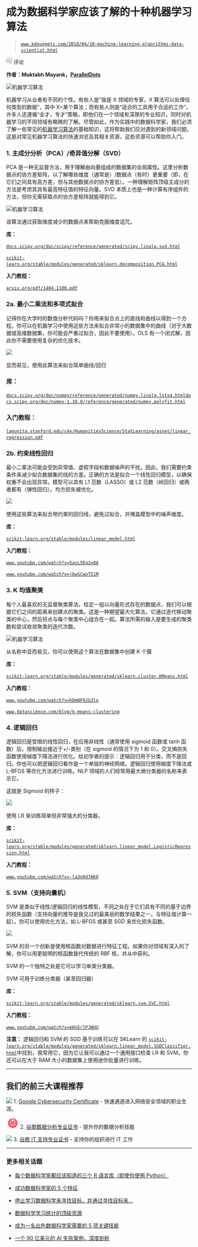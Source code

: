 # 成为数据科学家应该了解的十种机器学习算法

> [`www.kdnuggets.com/2018/04/10-machine-learning-algorithms-data-scientist.html`](https://www.kdnuggets.com/2018/04/10-machine-learning-algorithms-data-scientist.html)

![c](img/3d9c022da2d331bb56691a9617b91b90.png) 评论

**作者：Muktabh Mayank，[ParallelDots](https://paralleldots.com/)**

![机器学习算法](img/da0e3450c1e1433e14e7a1b2c34d159e.png)

机器学习从业者有不同的个性。有些人是“我是 X 领域的专家，X 算法可以处理任何类型的数据”，其中 X=某个算法；而有些人则是“适合的工具用于合适的工作”。许多人还遵循“全才，专才”策略，即他们在一个领域有深厚的专业知识，同时对机器学习的不同领域有略微的了解。尽管如此，作为实践中的数据科学家，我们必须了解一些常见的[机器学习算法](https://www.kdnuggets.com/2016/08/10-algorithms-machine-learning-engineers.html)的基础知识，这将帮助我们应对遇到的新领域问题。这是对常见机器学习算法的快速浏览及其相关资源，这些资源可以帮助你入门。

### 1. 主成分分析（PCA）/奇异值分解（SVD）

PCA 是一种无监督方法，用于理解由向量组成的数据集的全局属性。这里分析数据点的协方差矩阵，以了解哪些维度（通常是）/数据点（有时）更重要（即，在它们之间具有高方差，但与其他数据点的协方差低）。一种理解矩阵顶级主成分的方法是考虑其具有最高特征值的特征向量。SVD 本质上也是一种计算有序组件的方法，但你无需获取点的协方差矩阵就能得到它。

![机器学习算法](img/d799bb2104583027c8fffea1197d84e1.png)

该算法通过获取维度减少的数据点来帮助克服维度诅咒。

**库：**

[`docs.scipy.org/doc/scipy/reference/generated/scipy.linalg.svd.html`](https://docs.scipy.org/doc/scipy/reference/generated/scipy.linalg.svd.html)

[`scikit-learn.org/stable/modules/generated/sklearn.decomposition.PCA.html`](http://scikit-learn.org/stable/modules/generated/sklearn.decomposition.PCA.html)

**入门教程：**

[`arxiv.org/pdf/1404.1100.pdf`](https://arxiv.org/pdf/1404.1100.pdf)

### 2a. 最小二乘法和多项式拟合

记得你在大学时的数值分析代码吗？你用来拟合点上的直线和曲线以得到一个方程。你可以在机器学习中使用这些方法来拟合非常小的数据集中的曲线（对于大数据或高维数据集，你可能会严重过拟合，因此不要使用）。OLS 有一个闭式解，因此你不需要使用复杂的优化技术。

![](img/4751b805d2c61703c32e03f0fbb1e165.png)

显而易见，使用此算法来拟合简单曲线/回归

### 库：

[`docs.scipy.org/doc/numpy/reference/generated/numpy.linalg.lstsq.html`](https://docs.scipy.org/doc/numpy/reference/generated/numpy.linalg.lstsq.html)[`docs.scipy.org/doc/numpy-1.10.0/reference/generated/numpy.polyfit.html`](https://docs.scipy.org/doc/numpy-1.10.0/reference/generated/numpy.polyfit.html)

### 入门教程：

[`lagunita.stanford.edu/c4x/HumanitiesScience/StatLearning/asset/linear_regression.pdf`](https://lagunita.stanford.edu/c4x/HumanitiesScience/StatLearning/asset/linear_regression.pdf)

### 2b. 约束线性回归

最小二乘法可能会受到异常值、虚假字段和数据噪声的干扰。因此，我们需要约束条件来减少拟合数据集的线的方差。正确的方法是拟合一个线性回归模型，以确保权重不会出现异常。模型可以具有 L1 范数（LASSO）或 L2 范数（岭回归）或两者都有（弹性回归）。均方损失被优化。

![](img/727b71525e3373fc2f7d83ce4e350469.png)

使用这些算法来拟合带约束的回归线，避免过拟合，并掩盖模型中的噪声维度。

**库：**

[`scikit-learn.org/stable/modules/linear_model.html`](http://scikit-learn.org/stable/modules/linear_model.html)

**入门教程：**

[`www.youtube.com/watch?v=5asL5Eq2x0A`](https://www.youtube.com/watch?v=5asL5Eq2x0A)

[`www.youtube.com/watch?v=jbwSCwoT51M`](https://www.youtube.com/watch?v=jbwSCwoT51M)

### 3. K 均值聚类

每个人最喜欢的无监督聚类算法。给定一组以向量形式存在的数据点，我们可以根据它们之间的距离来创建点的聚类。这是一种期望最大化算法，它通过迭代移动聚类的中心，然后将点与每个聚类中心组合在一起。算法所需的输入是要生成的聚类数和尝试收敛聚类的迭代次数。

![机器学习算法](img/351e4ae23251bd092d8c3315e482ceb1.png)

从名称中显而易见，你可以使用这个算法在数据集中创建 K 个簇

**库：**

[`scikit-learn.org/stable/modules/generated/sklearn.cluster.KMeans.html`](http://scikit-learn.org/stable/modules/generated/sklearn.cluster.KMeans.html)

**入门教程：**

[`www.youtube.com/watch?v=hDmNF9JG3lo`](https://www.youtube.com/watch?v=hDmNF9JG3lo)

[`www.datascience.com/blog/k-means-clustering`](https://www.datascience.com/blog/k-means-clustering)

### 4\. 逻辑回归

逻辑回归是受限的线性回归，在应用非线性（通常使用 sigmoid 函数或 tanh 函数）后，限制输出接近于+/-类别（在 sigmoid 的情况下为 1 和 0）。交叉熵损失函数使用梯度下降法进行优化。给初学者的提示：逻辑回归用于分类，而不是回归。你也可以把逻辑回归看作是一个单层的神经网络。逻辑回归使用梯度下降法或 L-BFGS 等优化方法进行训练。NLP 领域的人们经常用最大熵分类器的名称来表示它。

这就是 Sigmoid 的样子：

![](img/0e1fce437687ecfe4d3fb5b72127f730.png)

使用 LR 来训练简单但非常强大的分类器。

**库：**

[`scikit-learn.org/stable/modules/generated/sklearn.linear_model.LogisticRegression.html`](http://scikit-learn.org/stable/modules/generated/sklearn.linear_model.LogisticRegression.html)

**入门教程：**

[`www.youtube.com/watch?v=-la3q9d7AKQ`](https://www.youtube.com/watch?v=-la3q9d7AKQ)

### 5\. SVM（支持向量机）

SVM 是类似于线性/逻辑回归的线性模型，不同之处在于它们具有不同的基于边界的损失函数（支持向量的推导是我见过的最美丽的数学结果之一，与特征值计算一起）。你可以使用优化方法，如 L-BFGS 或甚至 SGD 来优化损失函数。

![](img/076c7aab2765ed2bf0c959f351786eaf.png)

SVM 的另一个创新是使用核函数对数据进行特征工程。如果你对领域有深入的了解，你可以用更聪明的核函数替代传统的 RBF 核，并从中获利。

SVM 的一个独特之处是它可以学习单类分类器。

SVM 可用于训练分类器（甚至回归器）

**库：**

[`scikit-learn.org/stable/modules/generated/sklearn.svm.SVC.html`](http://scikit-learn.org/stable/modules/generated/sklearn.svm.SVC.html)

**入门教程：**

[`www.youtube.com/watch?v=eHsErlPJWUU`](https://www.youtube.com/watch?v=eHsErlPJWUU)

**注意：** 逻辑回归和 SVM 的 SGD 基于训练可以在 SKLearn 的 [`scikit-learn.org/stable/modules/generated/sklearn.linear_model.SGDClassifier.html`](http://scikit-learn.org/stable/modules/generated/sklearn.linear_model.SGDClassifier.html)中找到，我常用它，因为它让我可以通过一个通用接口检查 LR 和 SVM。你还可以在大于 RAM 大小的数据集上使用迷你批量进行训练。

* * *

## 我们的前三大课程推荐

![](img/0244c01ba9267c002ef39d4907e0b8fb.png) 1\. [Google Cybersecurity Certificate](https://www.kdnuggets.com/google-cybersecurity) - 快速通道进入网络安全领域的职业生涯。

![](img/e225c49c3c91745821c8c0368bf04711.png) 2\. [谷歌数据分析专业证书](https://www.kdnuggets.com/google-data-analytics) - 提升你的数据分析技能

![](img/0244c01ba9267c002ef39d4907e0b8fb.png) 3\. [谷歌 IT 支持专业证书](https://www.kdnuggets.com/google-itsupport) - 支持你的组织进行 IT 工作

* * *

### 更多相关话题

+   [每个数据科学家都应该知道的三个 R 语言库（即使你使用 Python）](https://www.kdnuggets.com/2021/12/three-r-libraries-every-data-scientist-know-even-python.html)

+   [成功数据科学家的 5 个特征](https://www.kdnuggets.com/2021/12/5-characteristics-successful-data-scientist.html)

+   [停止学习数据科学来寻找目标，并通过寻找目标来…](https://www.kdnuggets.com/2021/12/stop-learning-data-science-find-purpose.html)

+   [数据科学学习统计的顶级资源](https://www.kdnuggets.com/2021/12/springboard-top-resources-learn-data-science-statistics.html)

+   [成为一名出色数据科学家需要的 5 项关键技能](https://www.kdnuggets.com/2021/12/5-key-skills-needed-become-great-data-scientist.html)

+   [一个 90 亿美元的 AI 失败案例，深度剖析](https://www.kdnuggets.com/2021/12/9b-ai-failure-examined.html)
